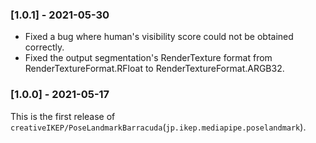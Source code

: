 ### [1.0.1] - 2021-05-30
- Fixed a bug where human's visibility score could not be obtained correctly.
- Fixed the output segmentation's RenderTexture format from RenderTextureFormat.RFloat to RenderTextureFormat.ARGB32.

### [1.0.0] - 2021-05-17
This is the first release of `creativeIKEP/PoseLandmarkBarracuda`(`jp.ikep.mediapipe.poselandmark`).

